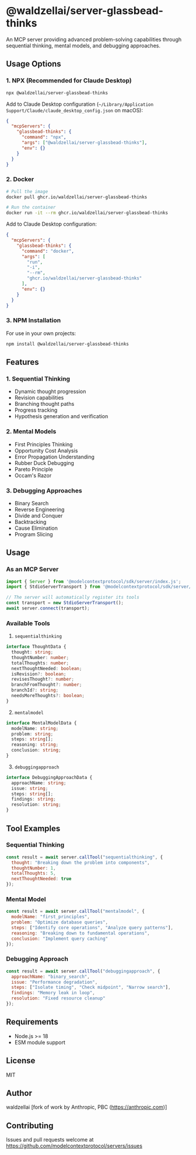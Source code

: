 # @waldzellai/server-glassbead-thinks

An MCP server providing advanced problem-solving capabilities through sequential thinking, mental models, and debugging approaches.

## Usage Options

### 1. NPX (Recommended for Claude Desktop)
```bash
npx @waldzellai/server-glassbead-thinks
```

Add to Claude Desktop configuration (`~/Library/Application Support/Claude/claude_desktop_config.json` on macOS):
```json
{
  "mcpServers": {
    "glassbead-thinks": {
      "command": "npx",
      "args": ["@waldzellai/server-glassbead-thinks"],
      "env": {}
    }
  }
}
```

### 2. Docker
```bash
# Pull the image
docker pull ghcr.io/waldzellai/server-glassbead-thinks

# Run the container
docker run -it --rm ghcr.io/waldzellai/server-glassbead-thinks
```

Add to Claude Desktop configuration:
```json
{
  "mcpServers": {
    "glassbead-thinks": {
      "command": "docker",
      "args": [
        "run",
        "-i",
        "--rm",
        "ghcr.io/waldzellai/server-glassbead-thinks"
      ],
      "env": {}
    }
  }
}
```

### 3. NPM Installation
For use in your own projects:
```bash
npm install @waldzellai/server-glassbead-thinks
```

## Features

### 1. Sequential Thinking
- Dynamic thought progression
- Revision capabilities
- Branching thought paths
- Progress tracking
- Hypothesis generation and verification

### 2. Mental Models
- First Principles Thinking
- Opportunity Cost Analysis
- Error Propagation Understanding
- Rubber Duck Debugging
- Pareto Principle
- Occam's Razor

### 3. Debugging Approaches
- Binary Search
- Reverse Engineering
- Divide and Conquer
- Backtracking
- Cause Elimination
- Program Slicing

## Usage

### As an MCP Server

```javascript
import { Server } from '@modelcontextprotocol/sdk/server/index.js';
import { StdioServerTransport } from '@modelcontextprotocol/sdk/server/stdio.js';

// The server will automatically register its tools
const transport = new StdioServerTransport();
await server.connect(transport);
```

### Available Tools

1. `sequentialthinking`
```typescript
interface ThoughtData {
  thought: string;
  thoughtNumber: number;
  totalThoughts: number;
  nextThoughtNeeded: boolean;
  isRevision?: boolean;
  revisesThought?: number;
  branchFromThought?: number;
  branchId?: string;
  needsMoreThoughts?: boolean;
}
```

2. `mentalmodel`
```typescript
interface MentalModelData {
  modelName: string;
  problem: string;
  steps: string[];
  reasoning: string;
  conclusion: string;
}
```

3. `debuggingapproach`
```typescript
interface DebuggingApproachData {
  approachName: string;
  issue: string;
  steps: string[];
  findings: string;
  resolution: string;
}
```

## Tool Examples

### Sequential Thinking
```javascript
const result = await server.callTool("sequentialthinking", {
  thought: "Breaking down the problem into components",
  thoughtNumber: 1,
  totalThoughts: 5,
  nextThoughtNeeded: true
});
```

### Mental Model
```javascript
const result = await server.callTool("mentalmodel", {
  modelName: "first_principles",
  problem: "Optimize database queries",
  steps: ["Identify core operations", "Analyze query patterns"],
  reasoning: "Breaking down to fundamental operations",
  conclusion: "Implement query caching"
});
```

### Debugging Approach
```javascript
const result = await server.callTool("debuggingapproach", {
  approachName: "binary_search",
  issue: "Performance degradation",
  steps: ["Isolate timing", "Check midpoint", "Narrow search"],
  findings: "Memory leak in loop",
  resolution: "Fixed resource cleanup"
});
```

## Requirements
- Node.js >= 18
- ESM module support

## License
MIT

## Author
waldzellai [fork of work by Anthropic, PBC (https://anthropic.com)]

## Contributing
Issues and pull requests welcome at https://github.com/modelcontextprotocol/servers/issues
